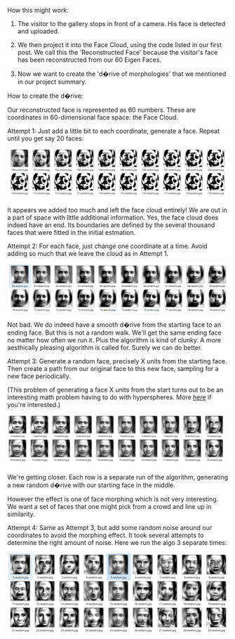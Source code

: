 How this might work:   
1. The visitor to the gallery stops in front of a camera. His face is detected and uploaded.   

2. We then project it into the Face Cloud, using the code listed in our first post. We call this the 'Reconstructed Face' because the visitor's face has been reconstructed from our 60 Eigen Faces.   

3. Now we want to create the 'd�rive of morphologies' that we mentioned in our project summary.   

How to create the d�rive:   

Our reconstructed face is represented as 60 numbers. These are coordinates in 60-dimensional face space: the Face Cloud.   

Attempt 1: Just add a little bit to each coordinate, generate a face. Repeat until you get say 20 faces:   

![attempt 1](../project_images/2014-02-16/1-OutIntoSpace.png?raw=true)

It appears we added too much and left the face cloud entirely! We are out in a part of space with little additional information. Yes, the face cloud  does indeed have an end. Its boundaries are defined by the several thousand faces that were fitted in the initial estmation.   

Attempt 2: For each face, just change one coordinate at a time. Avoid adding so much that we leave the cloud as in Attempt 1.    

![attempt 2](../project_images/2014-02-16/2-OneCoordAtATime.png?raw=true)

Not bad. We do indeed have a smooth d�rive from the starting face to an ending face. But this is not a random walk. We'll get the same ending face no matter how often we run it. Plus the algorithm is kind of clunky. A more aesthically pleasing algorithm is called for. Surely we can do better.   

Attempt 3: Generate a random face, precisely X units from the starting face. Then create a path from our original face to this new face, sampling for a new face periodically.    

(This problem of generating a face X units from the start turns out to be an interesting math problem having to do with hyperspheres. More [here](http://stackoverflow.com/questions/6283080/random-unit-vector-in-multi-dimensional-space "Stack Overflow article") if you're interested.)   

![attempt 3](../project_images/2014-02-16/3-RandomVector.png?raw=true)

We're getting closer. Each row is a separate run of the algorithm, generating a new random d�rive with our starting face in the middle.    

However the effect is one of face morphing which is not very interesting. We want a set of faces that one might pick from a crowd and line up in similarity.

Attempt 4: Same as Attempt 3, but add some random noise around our coordinates to avoid the morphing effect. It took several attempts to determine the right amount of noise. Here we run the algo 3 separate times:   

![attempt 4](../project_images/2014-02-16/4-NiceNoise.png?raw=true)

